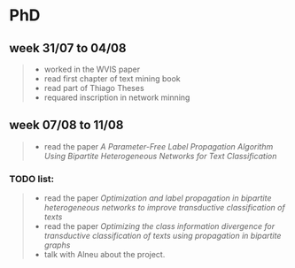 # PhD

## week 31/07 to 04/08
> - worked in the WVIS paper
> - read first chapter of text mining book
> - read part of Thiago Theses
> - requared inscription in network minning

## week 07/08 to 11/08
> - read the paper *A Parameter-Free Label Propagation Algorithm Using Bipartite Heterogeneous Networks for Text Classification*

### TODO list:
> - read the paper *Optimization and label propagation in bipartite heterogeneous networks to improve transductive classification of texts*
> - read the paper *Optimizing the class information divergence for transductive classification of texts using propagation in bipartite graphs*
> - talk with Alneu about the project.



